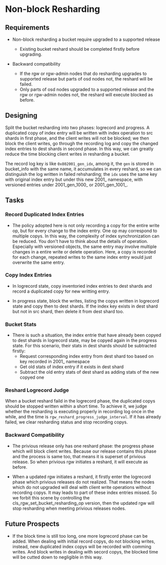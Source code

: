 # Non-block Resharding

## Requirements

* Non-block resharding a bucket require upgraded to a supported release
    - Existing bucket reshard should be completed firstly before upgrading.

* Backward compatibility
    - If the rgw or rgw-admin nodes that do resharding upgrades to supported release but parts of osd nodes not, the reshard will be failed.
    - Only parts of osd nodes upgraded to a supported release and the rgw or rgw-admin nodes not, the reshard will execute blocked as before.

## Designing

Split the bucket resharding into two phases: logrecord and progress. A duplicated copy of index entry will be written with index operation to src shards in first phase, and the client writes will not be blocked; we then block the client writes, go through the recording log and copy the changed index entries to dest shards in second phase. In this way, we can greatly reduce the time blocking client writes in resharding a bucket.

The record log key is like `0x802001_gen_idx`, among it, the `gen` is stored in bucket_info with the same name, it accumulates in every reshard, so we can distinguish the log written in failed rehsharding; the `idx` uses the same key with original index entry but under this new 2001_ namespace, with versioned entries under 2001_gen_1000_ or 2001_gen_1001_.

## Tasks

### Record Duplicated Index Entries

* The policy adopted here is not only recording a copy for the entire write op, but for every change to the index entry. One op may correspond to multiple copys. In this way, the complexity of index synchronization can be reduced. You don't have to think about the details of operation. Especially with versioned objects, the same entry may involve multiple changes in a entire write or delete operation. Here, a copy is recorded for each change, repeated writes to the same index entry would just overwrite the same entry.

### Copy Index Entries

* In logrecord state, copy inventoried index entries to dest shards and record a duplicated copy for new writting entry.

* In progress state, block the writes, listing the copys written in logrecord state and copy then to dest shards. If the index key exists in dest shard but not in src shard, then delete it from dest shard too.

### Bucket Stats

* There is such a situation, the index entrie that have already been copyed to dest shards in logrecord state,  may be copyed again in the progress state. For this scenario, their stats in dest shards should be subtracted firstly:
    - Request corresponding index entry from dest shard too based on key recorded in 2001_ namespace
    - Get old stats of index entry if it exists in dest shard
    - Subtract the old entry stats of dest shard as adding stats of the new copyed one

### Reshard Logrecord Judge

When a bucket reshard faild in the logrecord phase, the duplicated copys should be stopped written within a short time. To achieve it, we judge whether the resharding is executing properly in recording log once in the while, and the time is `rgw_reshard_progress_judge_interval`. If it has already failed, we clear resharding status and stop recording copys.

### Backward Compatibility

* The privious release only has one reshard phase: the progress phase which will block client writes. Because our release contains this phase and the process is same too, that means it is superset of privious release. So when privious rgw initiates a reshard, it will execute as before.

* When a updated rgw initiates a reshard, it firstly enter the logrecord phase which privious releases do not realized. That means the nodes which do not upgraded will deal with client write operations without recording copys. It may leads to part of these index entries missed. So we forbit this scene by controlling the cls_rgw_set_bucket_resharding_op version, then the updated rgw will stop resharding when meeting privious releases nodes.

## Future Prospects

* If the block time is still too long, one more logrecord phase can be added. When dealing with initial record copys, do not blocking writes, instead, new duplicated index copys will be recorded with comming writes. And block writes in dealing with secord copys, the blocked time will be cutted down to negligible in this way.
